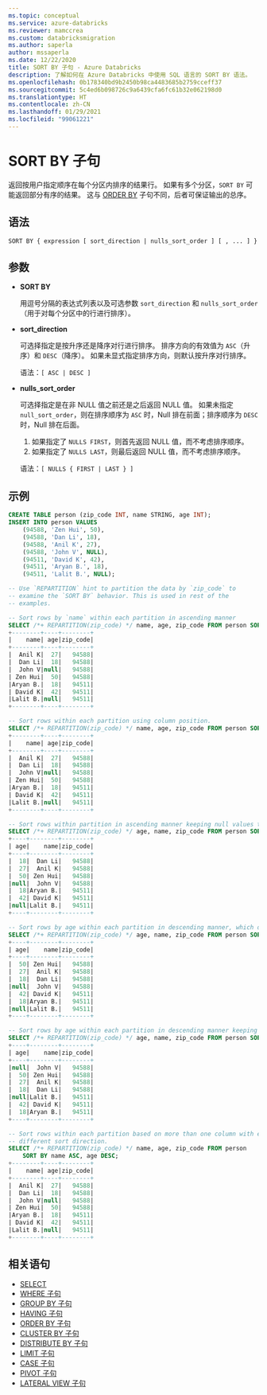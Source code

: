 ```yaml
---
ms.topic: conceptual
ms.service: azure-databricks
ms.reviewer: mamccrea
ms.custom: databricksmigration
ms.author: saperla
author: mssaperla
ms.date: 12/22/2020
title: SORT BY 子句 - Azure Databricks
description: 了解如何在 Azure Databricks 中使用 SQL 语言的 SORT BY 语法。
ms.openlocfilehash: 0b178340bd9b2450b98ca4483685b2759cceff37
ms.sourcegitcommit: 5c4ed6b098726c9a6439cfa6fc61b32e062198d0
ms.translationtype: HT
ms.contentlocale: zh-CN
ms.lasthandoff: 01/29/2021
ms.locfileid: "99061221"
---
```

# <a name="sort-by-clause"></a>SORT BY 子句

返回按用户指定顺序在每个分区内排序的结果行。 如果有多个分区，``SORT BY`` 可能返回部分有序的结果。 这与 [ORDER BY](sql-ref-syntax-qry-select-orderby.md) 子句不同，后者可保证输出的总序。

## <a name="syntax"></a>语法

```
SORT BY { expression [ sort_direction | nulls_sort_order ] [ , ... ] }
```

## <a name="parameters"></a>参数

* **SORT BY**

  用逗号分隔的表达式列表以及可选参数 ``sort_direction`` 和 ``nulls_sort_order``（用于对每个分区中的行进行排序）。

* **sort_direction**

  可选择指定是按升序还是降序对行进行排序。 排序方向的有效值为 ``ASC``（升序）和 ``DESC``（降序）。 如果未显式指定排序方向，则默认按升序对行排序。

  语法：``[ ASC | DESC ]``

* **nulls_sort_order**

  可选择指定是在非 NULL 值之前还是之后返回 NULL 值。 如果未指定 ``null_sort_order``，则在排序顺序为 ``ASC`` 时，Null 排在前面；排序顺序为 ``DESC`` 时，Null 排在后面。

  1. 如果指定了 ``NULLS FIRST``，则首先返回 NULL 值，而不考虑排序顺序。
  2. 如果指定了 ``NULLS LAST``，则最后返回 NULL 值，而不考虑排序顺序。

  语法：``[ NULLS { FIRST | LAST } ]``

## <a name="examples"></a>示例

```sql
CREATE TABLE person (zip_code INT, name STRING, age INT);
INSERT INTO person VALUES
    (94588, 'Zen Hui', 50),
    (94588, 'Dan Li', 18),
    (94588, 'Anil K', 27),
    (94588, 'John V', NULL),
    (94511, 'David K', 42),
    (94511, 'Aryan B.', 18),
    (94511, 'Lalit B.', NULL);

-- Use `REPARTITION` hint to partition the data by `zip_code` to
-- examine the `SORT BY` behavior. This is used in rest of the
-- examples.

-- Sort rows by `name` within each partition in ascending manner
SELECT /*+ REPARTITION(zip_code) */ name, age, zip_code FROM person SORT BY name;
+--------+----+--------+
|    name| age|zip_code|
+--------+----+--------+
|  Anil K|  27|   94588|
|  Dan Li|  18|   94588|
|  John V|null|   94588|
| Zen Hui|  50|   94588|
|Aryan B.|  18|   94511|
| David K|  42|   94511|
|Lalit B.|null|   94511|
+--------+----+--------+

-- Sort rows within each partition using column position.
SELECT /*+ REPARTITION(zip_code) */ name, age, zip_code FROM person SORT BY 1;
+--------+----+--------+
|    name| age|zip_code|
+--------+----+--------+
|  Anil K|  27|   94588|
|  Dan Li|  18|   94588|
|  John V|null|   94588|
| Zen Hui|  50|   94588|
|Aryan B.|  18|   94511|
| David K|  42|   94511|
|Lalit B.|null|   94511|
+--------+----+--------+

-- Sort rows within partition in ascending manner keeping null values to be last.
SELECT /*+ REPARTITION(zip_code) */ age, name, zip_code FROM person SORT BY age NULLS LAST;
+----+--------+--------+
| age|    name|zip_code|
+----+--------+--------+
|  18|  Dan Li|   94588|
|  27|  Anil K|   94588|
|  50| Zen Hui|   94588|
|null|  John V|   94588|
|  18|Aryan B.|   94511|
|  42| David K|   94511|
|null|Lalit B.|   94511|
+----+--------+--------+

-- Sort rows by age within each partition in descending manner, which defaults to NULL LAST.
SELECT /*+ REPARTITION(zip_code) */ age, name, zip_code FROM person SORT BY age DESC;
+----+--------+--------+
| age|    name|zip_code|
+----+--------+--------+
|  50| Zen Hui|   94588|
|  27|  Anil K|   94588|
|  18|  Dan Li|   94588|
|null|  John V|   94588|
|  42| David K|   94511|
|  18|Aryan B.|   94511|
|null|Lalit B.|   94511|
+----+--------+--------+

-- Sort rows by age within each partition in descending manner keeping null values to be first.
SELECT /*+ REPARTITION(zip_code) */ age, name, zip_code FROM person SORT BY age DESC NULLS FIRST;
+----+--------+--------+
| age|    name|zip_code|
+----+--------+--------+
|null|  John V|   94588|
|  50| Zen Hui|   94588|
|  27|  Anil K|   94588|
|  18|  Dan Li|   94588|
|null|Lalit B.|   94511|
|  42| David K|   94511|
|  18|Aryan B.|   94511|
+----+--------+--------+

-- Sort rows within each partition based on more than one column with each column having
-- different sort direction.
SELECT /*+ REPARTITION(zip_code) */ name, age, zip_code FROM person
    SORT BY name ASC, age DESC;
+--------+----+--------+
|    name| age|zip_code|
+--------+----+--------+
|  Anil K|  27|   94588|
|  Dan Li|  18|   94588|
|  John V|null|   94588|
| Zen Hui|  50|   94588|
|Aryan B.|  18|   94511|
| David K|  42|   94511|
|Lalit B.|null|   94511|
+--------+----+--------+
```

## <a name="related-statements"></a>相关语句

* [SELECT](sql-ref-syntax-qry-select.md)
* [WHERE 子句](sql-ref-syntax-qry-select-where.md)
* [GROUP BY 子句](sql-ref-syntax-qry-select-groupby.md)
* [HAVING 子句](sql-ref-syntax-qry-select-having.md)
* [ORDER BY 子句](sql-ref-syntax-qry-select-orderby.md)
* [CLUSTER BY 子句](sql-ref-syntax-qry-select-clusterby.md)
* [DISTRIBUTE BY 子句](sql-ref-syntax-qry-select-distributeby.md)
* [LIMIT 子句](sql-ref-syntax-qry-select-limit.md)
* [CASE 子句](sql-ref-syntax-qry-select-case.md)
* [PIVOT 子句](sql-ref-syntax-qry-select-pivot.md)
* [LATERAL VIEW 子句](sql-ref-syntax-qry-select-lateral-view.md)